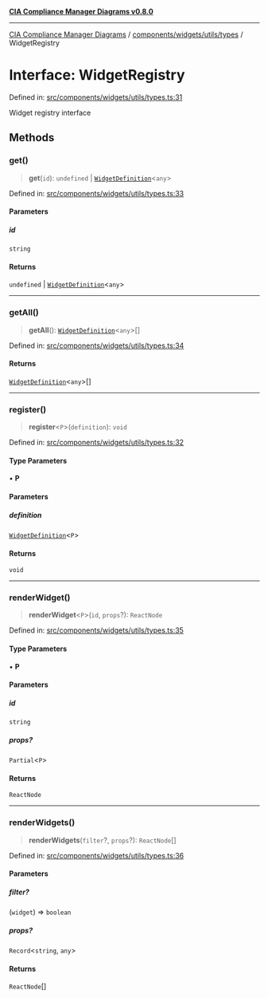 [**CIA Compliance Manager Diagrams v0.8.0**](../../../../../README.md)

***

[CIA Compliance Manager Diagrams](../../../../../modules.md) / [components/widgets/utils/types](../README.md) / WidgetRegistry

# Interface: WidgetRegistry

Defined in: [src/components/widgets/utils/types.ts:31](https://github.com/Hack23/cia-compliance-manager/blob/fa2f95f029cdcd192b3882a37d0d34753edcd349/src/components/widgets/utils/types.ts#L31)

Widget registry interface

## Methods

### get()

> **get**(`id`): `undefined` \| [`WidgetDefinition`](WidgetDefinition.md)\<`any`\>

Defined in: [src/components/widgets/utils/types.ts:33](https://github.com/Hack23/cia-compliance-manager/blob/fa2f95f029cdcd192b3882a37d0d34753edcd349/src/components/widgets/utils/types.ts#L33)

#### Parameters

##### id

`string`

#### Returns

`undefined` \| [`WidgetDefinition`](WidgetDefinition.md)\<`any`\>

***

### getAll()

> **getAll**(): [`WidgetDefinition`](WidgetDefinition.md)\<`any`\>[]

Defined in: [src/components/widgets/utils/types.ts:34](https://github.com/Hack23/cia-compliance-manager/blob/fa2f95f029cdcd192b3882a37d0d34753edcd349/src/components/widgets/utils/types.ts#L34)

#### Returns

[`WidgetDefinition`](WidgetDefinition.md)\<`any`\>[]

***

### register()

> **register**\<`P`\>(`definition`): `void`

Defined in: [src/components/widgets/utils/types.ts:32](https://github.com/Hack23/cia-compliance-manager/blob/fa2f95f029cdcd192b3882a37d0d34753edcd349/src/components/widgets/utils/types.ts#L32)

#### Type Parameters

• **P**

#### Parameters

##### definition

[`WidgetDefinition`](WidgetDefinition.md)\<`P`\>

#### Returns

`void`

***

### renderWidget()

> **renderWidget**\<`P`\>(`id`, `props`?): `ReactNode`

Defined in: [src/components/widgets/utils/types.ts:35](https://github.com/Hack23/cia-compliance-manager/blob/fa2f95f029cdcd192b3882a37d0d34753edcd349/src/components/widgets/utils/types.ts#L35)

#### Type Parameters

• **P**

#### Parameters

##### id

`string`

##### props?

`Partial`\<`P`\>

#### Returns

`ReactNode`

***

### renderWidgets()

> **renderWidgets**(`filter`?, `props`?): `ReactNode`[]

Defined in: [src/components/widgets/utils/types.ts:36](https://github.com/Hack23/cia-compliance-manager/blob/fa2f95f029cdcd192b3882a37d0d34753edcd349/src/components/widgets/utils/types.ts#L36)

#### Parameters

##### filter?

(`widget`) => `boolean`

##### props?

`Record`\<`string`, `any`\>

#### Returns

`ReactNode`[]
